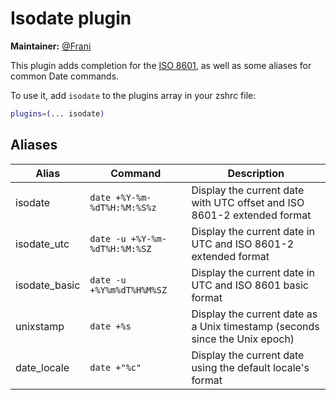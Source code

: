 # Isodate plugin

**Maintainer:** [@Frani](https://github.com/frani)

This plugin adds completion for the [ISO 8601](https://en.wikipedia.org/wiki/ISO_8601),
as well as some aliases for common Date commands.

To use it, add `isodate` to the plugins array in your zshrc file:

```zsh
plugins=(... isodate)
```

## Aliases

| Alias         | Command                              | Description                                                                |
|---------------|--------------------------------------|----------------------------------------------------------------------------|
| isodate       | `date +%Y-%m-%dT%H:%M:%S%z`          | Display the current date with UTC offset and ISO 8601-2 extended format    |
| isodate_utc   | `date -u +%Y-%m-%dT%H:%M:%SZ`        | Display the current date in UTC and ISO 8601-2 extended format             |
| isodate_basic | `date -u +%Y%m%dT%H%M%SZ`            | Display the current date in UTC and ISO 8601 basic format                  |
| unixstamp     | `date +%s`                           | Display the current date as a Unix timestamp (seconds since the Unix epoch)|
| date_locale   | `date +"%c"`                         | Display the current date using the default locale's format                 |
